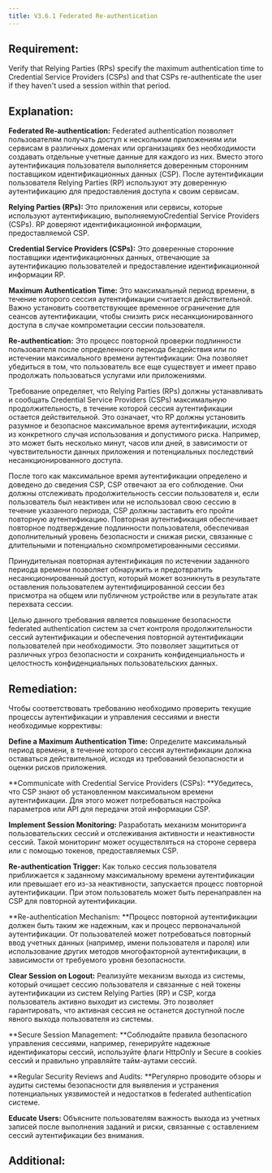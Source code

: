 ```yaml
---
title: V3.6.1 Federated Re-authentication
---
```




## Requirement:

Verify that Relying Parties (RPs) specify the maximum authentication time to Credential Service Providers (CSPs) and that CSPs re-authenticate the user if they haven't used a session within that period.

## Explanation:

**Federated Re-authentication:** Federated authentication позволяет пользователям получать доступ к нескольким приложениям или сервисам в различных доменах или организациях без необходимости создавать отдельные учетные данные для каждого из них. Вместо этого аутентификация пользователя выполняется доверенным сторонним поставщиком идентификационных данных (CSP). После аутентификации пользователя Relying Parties (RP) используют эту доверенную аутентификацию для предоставления доступа к своим сервисам.

**Relying Parties (RPs):** Это приложения или сервисы, которые используют аутентификацию, выполняемуюCredential Service Providers (CSPs). RP доверяют идентификационной информации, предоставляемой CSP.

**Credential Service Providers (CSPs):** Это доверенные сторонние поставщики идентификационных данных, отвечающие за аутентификацию пользователей и предоставление идентификационной информации RP.

**Maximum Authentication Time:** Это максимальный период времени, в течение которого сессия аутентификации считается действительной. Важно установить соответствующее временное ограничение для сеансов аутентификации, чтобы снизить риск несанкционированного доступа в случае компрометации сессии пользователя.

**Re-authentication:** Это процесс повторной проверки подлинности пользователя после определенного периода бездействия или по истечении максимального времени аутентификации: Она позволяет убедиться в том, что пользователь все еще существует и имеет право продолжать пользоваться услугами или приложениями.

Требование определяет, что Relying Parties (RPs) должны устанавливать и сообщать Credential Service Providers (CSPs) максимальную продолжительность, в течение которой сессия аутентификации остается действительной. Это означает, что RP должны установить разумное и безопасное максимальное время аутентификации, исходя из конкретного случая использования и допустимого риска. Например, это может быть несколько минут, часов или дней, в зависимости от чувствительности данных приложения и потенциальных последствий несанкционированного доступа.

После того как максимальное время аутентификации определено и доведено до сведения CSP, CSP отвечают за его соблюдение. Они должны отслеживать продолжительность сессии пользователя и, если пользователь был неактивен или не использовал свою сессию в течение указанного периода, CSP должны заставить его пройти повторную аутентификацию. Повторная аутентификация обеспечивает повторное подтверждение подлинности пользователя, обеспечивая дополнительный уровень безопасности и снижая риски, связанные с длительными и потенциально скомпрометированными сессиями.

Принудительная повторная аутентификация по истечении заданного периода времени позволяет обнаружить и предотвратить несанкционированный доступ, который может возникнуть в результате оставления пользователем аутентифицированной сессии без присмотра на общем или публичном устройстве или в результате атак перехвата сессии.

Целью данного требования является повышение безопасности federated authentication систем за счет контроля продолжительности сессий аутентификации и обеспечения повторной аутентификации пользователей при необходимости. Это позволяет защититься от различных угроз безопасности и сохранить конфиденциальность и целостность конфиденциальных пользовательских данных.

## Remediation:

Чтобы соответствовать требованию необходимо проверить текущие процессы аутентификации и управления сессиями и внести необходимые коррективы: 

**Define a Maximum Authentication Time:** Определите максимальный период времени, в течение которого сессия аутентификации должна оставаться действительной, исходя из требований безопасности и оценки рисков приложения.

**Communicate with Credential Service Providers (CSPs): **Убедитесь, что CSP знают об установленном максимальном времени аутентификации. Для этого может потребоваться настройка параметров или API для передачи этой информации CSP.

**Implement Session Monitoring:** Разработать механизм мониторинга пользовательских сессий и отслеживания активности и неактивности сессий. Такой мониторинг может осуществляться на стороне сервера или с помощью токенов, предоставляемых CSP.

**Re-authentication Trigger:** Как только сессия пользователя приближается к заданному максимальному времени аутентификации или превышает его из-за неактивности, запускается процесс повторной аутентификации. При этом пользователь может быть перенаправлен на CSP для повторной аутентификации.

**Re-authentication Mechanism: **Процесс повторной аутентификации должен быть таким же надежным, как и процесс первоначальной аутентификации. От пользователей может потребоваться повторный ввод учетных данных (например, имени пользователя и пароля) или использование других методов многофакторной аутентификации, в зависимости от требуемого уровня безопасности.

**Clear Session on Logout:** Реализуйте механизм выхода из системы, который очищает сессию пользователя и связанные с ней токены аутентификации из систем Relying Parties (RP) и CSP, когда пользователь активно выходит из системы. Это позволяет гарантировать, что активная сессия не останется доступной после явного выхода пользователя из системы.

**Secure Session Management: **Соблюдайте правила безопасного управления сессиями, например, генерируйте надежные идентификаторы сессий, используйте флаги HttpOnly и Secure в cookies сессий и правильно управляйте тайм-аутами сессий.

**Regular Security Reviews and Audits: **Регулярно проводите обзоры и аудиты системы безопасности для выявления и устранения потенциальных уязвимостей и недостатков в federated authentication системе.

**Educate Users:** Объясните пользователям важность выхода из учетных записей после выполнения заданий и риски, связанные с оставлением сессий аутентификации без внимания.

## Additional:





